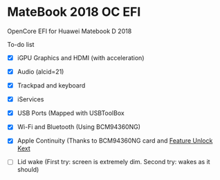 # MateBook 2018 OC EFI
OpenCore EFI for Huawei Matebook D 2018

To-do list

- [x] iGPU Graphics and HDMI (with acceleration)
- [x] Audio (alcid=21)
- [x] Trackpad and keyboard
- [x] iServices
- [x] USB Ports (Mapped with USBToolBox
- [x] Wi-Fi and Bluetooth (Using BCM94360NG)
- [x] Apple Continuity (Thanks to BCM94360NG card and [Feature Unlock Kext](https://github.com/acidanthera/FeatureUnlock)
- [ ] Lid wake (First try: screen is extremely dim. Second try: wakes as it should)



